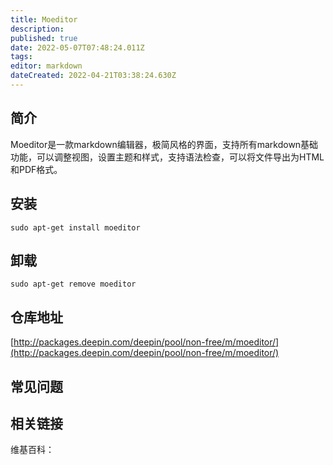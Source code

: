 ```yaml
---
title: Moeditor
description: 
published: true
date: 2022-05-07T07:48:24.011Z
tags: 
editor: markdown
dateCreated: 2022-04-21T03:38:24.630Z
---
```


## 简介

Moeditor是一款markdown编辑器，极简风格的界面，支持所有markdown基础功能，可以调整视图，设置主题和样式，支持语法检查，可以将文件导出为HTML和PDF格式。

## 安装

`sudo apt-get install moeditor`

## 卸载

`sudo apt-get remove moeditor`

## 仓库地址

[http://packages.deepin.com/deepin/pool/non-free/m/moeditor/](http://packages.deepin.com/deepin/pool/non-free/m/moeditor/)

## 常见问题

## 相关链接

维基百科：
